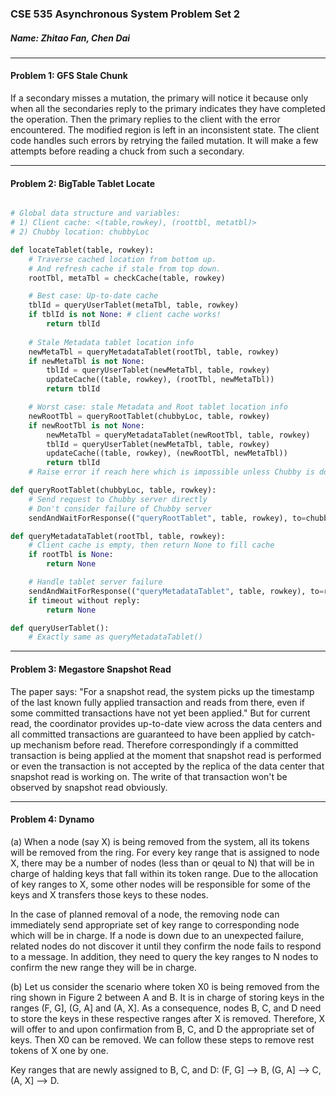 
### CSE 535 Asynchronous System Problem Set 2
##### Name: Zhitao Fan, Chen Dai

------------------------------
#### Problem 1: GFS Stale Chunk

If a secondary misses a mutation, the primary will notice it because only when all the secondaries reply to the primary indicates they have completed the operation. Then the primary replies to the client with the error encountered. The modified region is left in an inconsistent state. The client code handles such errors by retrying the failed mutation. It will make a few attempts before reading a chuck from such a secondary.

--------------------------------------
#### Problem 2: BigTable Tablet Locate

```py

# Global data structure and variables:
# 1) Client cache: <(table,rowkey), (roottbl, metatbl)>
# 2) Chubby location: chubbyLoc

def locateTablet(table, rowkey):
    # Traverse cached location from bottom up.
    # And refresh cache if stale from top down.
    rootTbl, metaTbl = checkCache(table, rowkey)

    # Best case: Up-to-date cache
    tblId = queryUserTablet(metaTbl, table, rowkey)
    if tblId is not None: # client cache works!
        return tblId
    
    # Stale Metadata tablet location info
    newMetaTbl = queryMetadataTablet(rootTbl, table, rowkey)
    if newMetaTbl is not None:
        tblId = queryUserTablet(newMetaTbl, table, rowkey)
        updateCache((table, rowkey), (rootTbl, newMetaTbl))
        return tblId

    # Worst case: stale Metadata and Root tablet location info
    newRootTbl = queryRootTablet(chubbyLoc, table, rowkey)
    if newRootTbl is not None:
        newMetaTbl = queryMetadataTablet(newRootTbl, table, rowkey)
        tblId = queryUserTablet(newMetaTbl, table, rowkey)
        updateCache((table, rowkey), (newRootTbl, newMetaTbl))
        return tblId
    # Raise error if reach here which is impossible unless Chubby is down

def queryRootTablet(chubbyLoc, table, rowkey):
    # Send request to Chubby server directly
    # Don't consider failure of Chubby server
    sendAndWaitForResponse(("queryRootTablet", table, rowkey), to=chubbyLoc)

def queryMetadataTablet(rootTbl, table, rowkey):
    # Client cache is empty, then return None to fill cache
    if rootTbl is None:
        return None

    # Handle tablet server failure
    sendAndWaitForResponse(("queryMetadataTablet", table, rowkey), to=rootTbl)
    if timeout without reply:
        return None    

def queryUserTablet():
    # Exactly same as queryMetadataTablet()
```

---------------------------------------
#### Problem 3: Megastore Snapshot Read

The paper says: "For a snapshot read, the system picks up the timestamp of the last known fully applied transaction and reads from there, even if some committed transactions have not yet been applied." But for current read, the coordinator provides up-to-date view across the data centers and all committed transactions are guaranteed to have been applied by catch-up mechanism before read. Therefore correspondingly if a committed transaction is being applied at the moment that snapshot read is performed or even the transaction is not accepted by the replica of the data center that snapshot read is working on. The write of that transaction won't be observed by snapshot read obviously. 

----------------------
#### Problem 4: Dynamo

(a) When a node (say X) is being removed from the system, all its tokens will be removed from the ring. For every key range that is assigned to node X, there may be a number of nodes (less than or qeual to N) that will be in charge of halding keys that fall within its token range. Due to the allocation of key ranges to X, some other nodes will be responsible for some of the keys and X transfers those keys to these nodes.

In the case of planned removal of a node, the removing node can immediately send appropriate set of key range to corresponding node which will be in charge. If a node is down due to an unexpected failure, related nodes do not discover it until they confirm the node fails to respond to a message. In addition, they need to query the key ranges to N nodes to confirm the new range they will be in charge.

(b) Let us consider the scenario where token X0 is being removed from the ring shown in Figure 2 between A and B. It is in charge of storing keys in the ranges (F, G], (G, A] and (A, X]. As a consequence, nodes B, C, and D need to store the keys in these respective ranges after X is removed. Therefore, X will offer to and upon confirmation from B, C, and D the appropriate set of keys. Then X0 can be removed. We can follow these steps to remove rest tokens of X one by one.

Key ranges that are newly assigned to B, C, and D:
(F, G] --> B,
(G, A] --> C,
(A, X] --> D.
